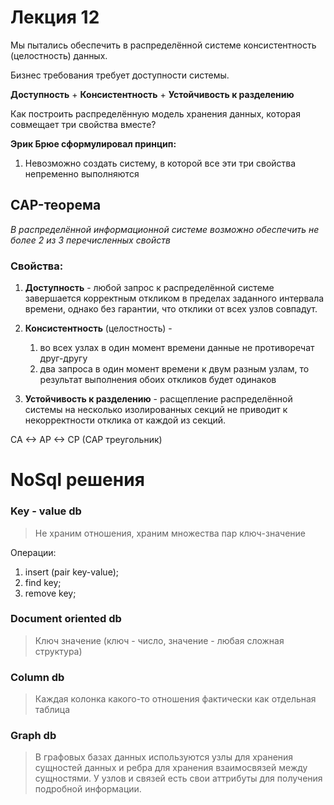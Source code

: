 # Лекция 12

Мы пытались обеспечить в распределённой системе консистентность (целостность) данных.

Бизнес требования требует доступности системы.

**Доступность** + **Консистентность** + **Устойчивость к разделению**

Как построить распределённую модель хранения данных, которая совмещает три свойства вместе?

**Эрик Брюе сформулировал принцип:**

1) Невозможно создать систему, в которой все эти три свойства непременно выполняются

## CAP-теорема

_В распределённой информационной системе возможно обеспечить не более 2 из 3 перечисленных свойств_

### Свойства:

1) **Доступность** - любой запрос к распределённой системе завершается корректным откликом в пределах заданного интервала времени, однако без гарантии, что отклики от всех узлов совпадут.

2) **Консистентность** (целостность) - 
    1) во всех узлах в один момент времени данные не противоречат друг-другу
    2) два запроса в один момент времени к двум разным узлам, то результат выполнения обоих откликов будет одинаков

3) **Устойчивость к разделению** - расщепление распределённой системы на несколько изолированных секций не приводит к некорректности отклика от каждой из секций.

CA <-> AP <-> CP (CAP треугольник)

# NoSql решения

### Key - value db
> Не храним отношения, храним множества пар ключ-значение

Операции:

1) insert (pair key-value);
2) find key;
3) remove key;

### Document oriented db
> Ключ значение (ключ - число, значение - любая сложная структура)

### Column db 
> Каждая колонка какого-то отношения фактически как отдельная таблица

### Graph db 
>  В графовых базах данных используются узлы для хранения сущностей данных и ребра для хранения взаимосвязей между сущностями. У узлов и связей есть свои аттрибуты для получения подробной информации.